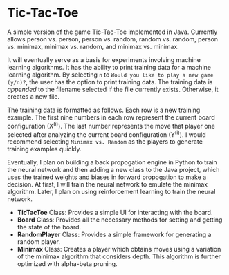 # Tic-Tac-Toe

A simple version of the game Tic-Tac-Toe implemented in Java.
Currently allows person vs. person, person vs. random, random vs. random, person vs. minimax, minimax vs. random, and minimax vs. minimax.

It will eventually serve as a basis for experiments involving machine learning algorithms. It has the ability to print training data for a machine learning algorithm. By selecting `n` to `Would you like to play a new game (y/n)?`, the user has the option to print training data. The training data is *appended* to the filename selected if the file currently exists. Otherwise, it creates a new file.

The training data is formatted as follows. Each row is a new training example. The first nine numbers in each row represent the current board configuration (X<sup>(i)</sup>). The last number represents the move that player one selected after analyzing the current board configuration (Y<sup>(i)</sup>). I would recommend selecting `Minimax vs. Random` as the players to generate training examples quickly. 

Eventually, I plan on building a back propogation engine in Python to train the neural network and then adding a new class to the Java project, which uses the trained weights and biases in forward propogation to make a decision. At first, I will train the neural network to emulate the minimax algorithm. Later, I plan on using reinforcement learning to train the neural network.

* **TicTacToe** Class: Provides a simple UI for interacting with the board.
* **Board** Class: Provides all the necessary methods for setting and getting the state of the board.
* **RandomPlayer** Class: Provides a simple framework for generating a random player.
* **Minimax** Class: Creates a player which obtains moves using a variation of the minimax algorithm that considers depth. This algorithm is further optimized with alpha-beta pruning.

